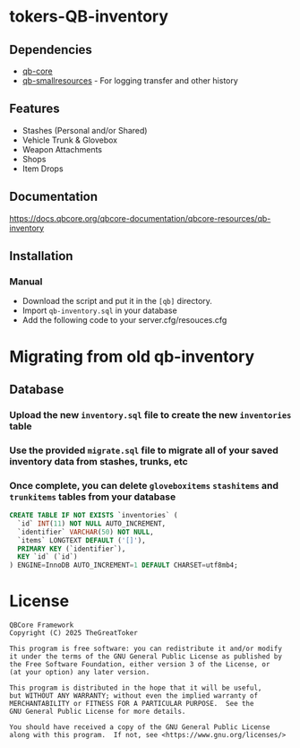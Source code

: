 # tokers-QB-inventory

## Dependencies
- [qb-core](https://github.com/qbcore-framework/qb-core)
- [qb-smallresources](https://github.com/qbcore-framework/qb-smallresources) - For logging transfer and other history

## Features
- Stashes (Personal and/or Shared)
- Vehicle Trunk & Glovebox
- Weapon Attachments
- Shops
- Item Drops

## Documentation
https://docs.qbcore.org/qbcore-documentation/qbcore-resources/qb-inventory

## Installation
### Manual
- Download the script and put it in the `[qb]` directory.
- Import `qb-inventory.sql` in your database
- Add the following code to your server.cfg/resouces.cfg

# Migrating from old qb-inventory

## Database
### Upload the new `inventory.sql` file to create the new `inventories` table
### Use the provided `migrate.sql` file to migrate all of your saved inventory data from stashes, trunks, etc
### Once complete, you can delete `gloveboxitems` `stashitems` and `trunkitems` tables from your database
```sql
CREATE TABLE IF NOT EXISTS `inventories` (
  `id` INT(11) NOT NULL AUTO_INCREMENT,
  `identifier` VARCHAR(50) NOT NULL,
  `items` LONGTEXT DEFAULT ('[]'),
  PRIMARY KEY (`identifier`),
  KEY `id` (`id`)
) ENGINE=InnoDB AUTO_INCREMENT=1 DEFAULT CHARSET=utf8mb4;
```

# License

    QBCore Framework
    Copyright (C) 2025 TheGreatToker

    This program is free software: you can redistribute it and/or modify
    it under the terms of the GNU General Public License as published by
    the Free Software Foundation, either version 3 of the License, or
    (at your option) any later version.

    This program is distributed in the hope that it will be useful,
    but WITHOUT ANY WARRANTY; without even the implied warranty of
    MERCHANTABILITY or FITNESS FOR A PARTICULAR PURPOSE.  See the
    GNU General Public License for more details.

    You should have received a copy of the GNU General Public License
    along with this program.  If not, see <https://www.gnu.org/licenses/>
